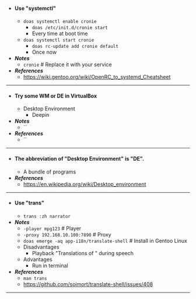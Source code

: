 - #### Use "systemctl"
    - `doas systemctl enable cronie`
        - `doas /etc/init.d/cronie start`
        - Every time at boot time
    - `doas systemctl start cronie`
        - `doas rc-update add cronie default`
        - Once now
- ***Notes***
    - `cronie` # Replace it with your service
- ***References***
    - https://wiki.gentoo.org/wiki/OpenRC_to_systemd_Cheatsheet
- ---
- #### Try some WM or DE in VirtualBox
    - Desktop Environment
        - Deepin
- ***Notes***
    - ``
- ***References***
    - ``
- ---
- #### The abbreviation of "Desktop Environment" is "DE".
    - A bundle of programs
- ***References***
    - https://en.wikipedia.org/wiki/Desktop_environment
- ---
- #### Use "trans"
    - `trans :zh narrator`
- ***Notes***
    - `-player mpg123` # Player
    - `-proxy 192.168.10.100:7890` # Proxy
    - `doas emerge -aq app-i18n/translate-shell` # Install in Gentoo Linux
    - Disadvantages
        - Playback "Translations of " during speech
    - Advantages
        - Run in terminal
- ***References***
    - `man trans`
    - https://github.com/soimort/translate-shell/issues/408
- ---
